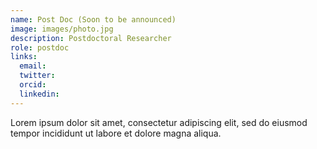 ```yaml
---
name: Post Doc (Soon to be announced)
image: images/photo.jpg
description: Postdoctoral Researcher
role: postdoc
links:
  email: 
  twitter: 
  orcid:
  linkedin:
---
```


Lorem ipsum dolor sit amet, consectetur adipiscing elit, sed do eiusmod tempor incididunt ut labore et dolore magna aliqua.

